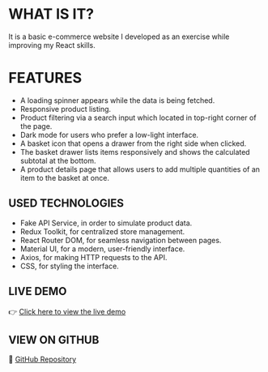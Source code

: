 # WHAT IS IT?

It is a basic e-commerce website I developed as an exercise while improving my React skills.

# FEATURES

- A loading spinner appears while the data is being fetched.
- Responsive product listing.
- Product filtering via a search input which located in top-right corner of the page.
- Dark mode for users who prefer a low-light interface.
- A basket icon that opens a drawer from the right side when clicked.
- The basket drawer lists items responsively and shows the calculated subtotal at the bottom.
- A product details page that allows users to add multiple quantities of an item to the basket at once.



## USED TECHNOLOGIES

- Fake API Service, in order to simulate product data.
- Redux Toolkit, for centralized store management.
- React Router DOM, for seamless navigation between pages.
- Material UI, for a modern, user-friendly interface.
- Axios, for making HTTP requests to the API.
- CSS, for styling the interface.

## LIVE DEMO

👉 [Click here to view the live demo](https://e-commerce-one-khaki-13.vercel.app/)

## VIEW ON GITHUB

🔗 [GitHub Repository](https://github.com/methin00/e-commerce)
